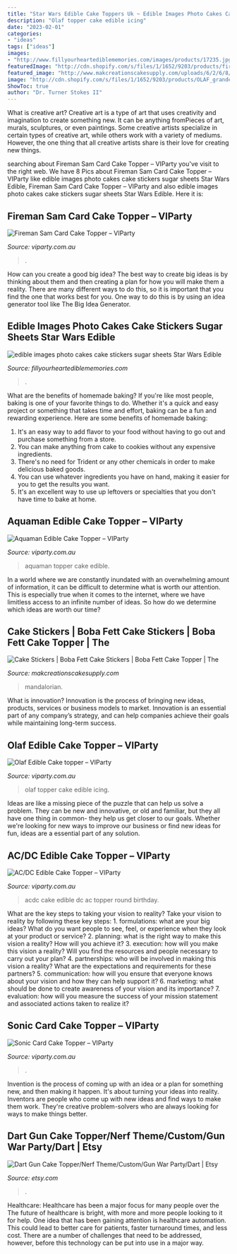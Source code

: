 ```yaml
---
title: "Star Wars Edible Cake Toppers Uk ~ Edible Images Photo Cakes Cake Stickers Sugar Sheets Star Wars Edible"
description: "Olaf topper cake edible icing"
date: "2023-02-01"
categories:
- "ideas"
tags: ["ideas"]
images:
- "http://www.fillyourheartediblememories.com/images/products/17235.jpg"
featuredImage: "http://cdn.shopify.com/s/files/1/1652/9203/products/fireman_sam_clipped_rev_1_grande.jpg?v=1567653955"
featured_image: "http://www.makcreationscakesupply.com/uploads/6/2/6/8/62684581/s802140317746636532_p2267_i21_w1800.jpeg?width=640"
image: "http://cdn.shopify.com/s/files/1/1652/9203/products/OLAF_grande.png?v=1571962849"
ShowToc: true
author: "Dr. Turner Stokes II"
---
```



What is creative art?
Creative art is a type of art that uses creativity and imagination to create something new. It can be anything fromPieces of art, murals, sculptures, or even paintings. Some creative artists specialize in certain types of creative art, while others work with a variety of mediums. However, the one thing that all creative artists share is their love for creating new things.

	

		
searching about Fireman Sam Card Cake Topper – VIParty you've visit to the right web. We have 8 Pics about Fireman Sam Card Cake Topper – VIParty like edible images photo cakes cake stickers sugar sheets Star Wars Edible, Fireman Sam Card Cake Topper – VIParty and also edible images photo cakes cake stickers sugar sheets Star Wars Edible. Here it is:
		
    
## Fireman Sam Card Cake Topper – VIParty

<img loading=lazy src="http://cdn.shopify.com/s/files/1/1652/9203/products/fireman_sam_clipped_rev_1_grande.jpg?v=1567653955" onerror="this.onerror=null;this.src='https://tse2.mm.bing.net/th?id=OIP.yz0EAtVW8olHejcBWqE3qQHaHa&amp;pid=15.1';" alt="Fireman Sam Card Cake Topper – VIParty">

_Source: viparty.com.au_

>. 

	

How can you create a good big idea?
The best way to create big ideas is by thinking about them and then creating a plan for how you will make them a reality. There are many different ways to do this, so it is important that you find the one that works best for you. One way to do this is by using an idea generator tool like The Big Idea Generator.

    
## Edible Images Photo Cakes Cake Stickers Sugar Sheets Star Wars Edible

<img loading=lazy src="http://www.fillyourheartediblememories.com/images/products/17235.jpg" onerror="this.onerror=null;this.src='https://tse1.mm.bing.net/th?id=OIP.8e6keUIpOthGosSry6_WTQHaHa&amp;pid=15.1';" alt="edible images photo cakes cake stickers sugar sheets Star Wars Edible">

_Source: fillyourheartediblememories.com_

>. 

	

What are the benefits of homemade baking?
If you're like most people, baking is one of your favorite things to do. Whether it's a quick and easy project or something that takes time and effort, baking can be a fun and rewarding experience. Here are some benefits of homemade baking: 
1) It's an easy way to add flavor to your food without having to go out and purchase something from a store. 
2) You can make anything from cake to cookies without any expensive ingredients. 
3) There's no need for Trident or any other chemicals in order to make delicious baked goods. 
4) You can use whatever ingredients you have on hand, making it easier for you to get the results you want. 
5) It's an excellent way to use up leftovers or specialties that you don't have time to bake at home.

    
## Aquaman Edible Cake Topper – VIParty

<img loading=lazy src="http://cdn.shopify.com/s/files/1/1652/9203/products/AQUAMAN_grande.png?v=1550537015" onerror="this.onerror=null;this.src='https://tse1.mm.bing.net/th?id=OIP.h-0RA11zs6oHjDz-ZeAe9gHaHa&amp;pid=15.1';" alt="Aquaman Edible Cake Topper – VIParty">

_Source: viparty.com.au_

>aquaman topper cake edible. 

	

In a world where we are constantly inundated with an overwhelming amount of information, it can be difficult to determine what is worth our attention. This is especially true when it comes to the internet, where we have limitless access to an infinite number of ideas. So how do we determine which ideas are worth our time?

    
## Cake Stickers | Boba Fett Cake Stickers | Boba Fett Cake Topper | The

<img loading=lazy src="http://www.makcreationscakesupply.com/uploads/6/2/6/8/62684581/s802140317746636532_p2267_i21_w1800.jpeg?width=640" onerror="this.onerror=null;this.src='https://tse1.mm.bing.net/th?id=OIP.0xD5QzAzdiMf0Xb_Qe9L7QHaHa&amp;pid=15.1';" alt="Cake Stickers | Boba Fett Cake Stickers | Boba Fett Cake Topper | The">

_Source: makcreationscakesupply.com_

>mandalorian. 

	

What is innovation?
Innovation is the process of bringing new ideas, products, services or business models to market. Innovation is an essential part of any company’s strategy, and can help companies achieve their goals while maintaining long-term success.

    
## Olaf Edible Cake Topper – VIParty

<img loading=lazy src="http://cdn.shopify.com/s/files/1/1652/9203/products/OLAF_grande.png?v=1571962849" onerror="this.onerror=null;this.src='https://tse2.mm.bing.net/th?id=OIP.KdYinGKCf8kM9Ho1FiYvDQHaHa&amp;pid=15.1';" alt="Olaf Edible Cake topper – VIParty">

_Source: viparty.com.au_

>olaf topper cake edible icing. 

	

Ideas are like a missing piece of the puzzle that can help us solve a problem. They can be new and innovative, or old and familiar, but they all have one thing in common- they help us get closer to our goals. Whether we're looking for new ways to improve our business or find new ideas for fun, ideas are a essential part of any solution.

    
## AC/DC Edible Cake Topper – VIParty

<img loading=lazy src="http://cdn.shopify.com/s/files/1/1652/9203/products/acdc_grande.png?v=1525573511" onerror="this.onerror=null;this.src='https://tse4.mm.bing.net/th?id=OIP.yO7t5U9YOkbRSRBbYjAweAHaHa&amp;pid=15.1';" alt="AC/DC Edible Cake Topper – VIParty">

_Source: viparty.com.au_

>acdc cake edible dc ac topper round birthday. 

	

What are the key steps to taking your vision to reality?
Take your vision to reality by following these key steps: 1. formulations: what are your big ideas? What do you want people to see, feel, or experience when they look at your product or service? 2. planning: what is the right way to make this vision a reality? How will you achieve it? 3. execution: how will you make this vision a reality? Will you find the resources and people necessary to carry out your plan? 4. partnerships: who will be involved in making this vision a reality? What are the expectations and requirements for these partners? 5. communication: how will you ensure that everyone knows about your vision and how they can help support it? 6. marketing: what should be done to create awareness of your vision and its importance? 7. evaluation: how will you measure the success of your mission statement and associated actions taken to realize it?

    
## Sonic Card Cake Topper – VIParty

<img loading=lazy src="http://cdn.shopify.com/s/files/1/1652/9203/products/sonic_clipped_rev_1_grande.jpg?v=1567653588" onerror="this.onerror=null;this.src='https://tse1.mm.bing.net/th?id=OIP.ZXQz3pvFSYXsZ2L6upeHnQHaHa&amp;pid=15.1';" alt="Sonic Card Cake Topper – VIParty">

_Source: viparty.com.au_

>. 

	

Invention is the process of coming up with an idea or a plan for something new, and then making it happen. It's about turning your ideas into reality. Inventors are people who come up with new ideas and find ways to make them work. They're creative problem-solvers who are always looking for ways to make things better.

    
## Dart Gun Cake Topper/Nerf Theme/Custom/Gun War Party/Dart | Etsy

<img loading=lazy src="https://i.etsystatic.com/23786824/r/il/3a4b72/2568384226/il_794xN.2568384226_ibsa.jpg" onerror="this.onerror=null;this.src='https://tse2.mm.bing.net/th?id=OIP.Mr0nB2EgvoMWxv3BW0etnAHaH6&amp;pid=15.1';" alt="Dart Gun Cake Topper/Nerf Theme/Custom/Gun War Party/Dart | Etsy">

_Source: etsy.com_

>. 

	

Healthcare: Healthcare has been a major focus for many people over the
The future of healthcare is bright, with more and more people looking to it for help. One idea that has been gaining attention is healthcare automation. This could lead to better care for patients, faster turnaround times, and less cost. There are a number of challenges that need to be addressed, however, before this technology can be put into use in a major way.

